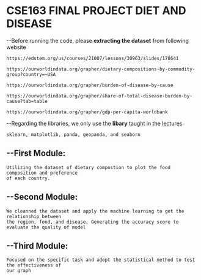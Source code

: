 # CSE163 FINAL PROJECT  DIET AND DISEASE

 --Before running the code, please **extracting the dataset** from following website
 
    https://edstem.org/us/courses/21007/lessons/30963/slides/178641 

    https://ourworldindata.org/grapher/dietary-compositions-by-commodity-group?country=~USA

    https://ourworldindata.org/grapher/burden-of-disease-by-cause

    https://ourworldindata.org/grapher/share-of-total-disease-burden-by-cause?tab=table

    https://ourworldindata.org/grapher/gdp-per-capita-worldbank

 --Regarding the libraries, we only use the **libary** taught in the lectures
 
    sklearn, matplotlib, panda, geopanda, and seaborn

## --First Module:

    Utilizing the dataset of dietary compostion to plot the food composition and preference
    of each country.

## --Second Module: 

    We cleanned the dataset and apply the machine learning to get the relationship between
    the region, food, and disease. Generating the accuracy score to evaluate the quality of model
  
## --Third Module:
    
    Focused on the specific task and adopt the statistical method to test the effectiveness of
    our graph
     
